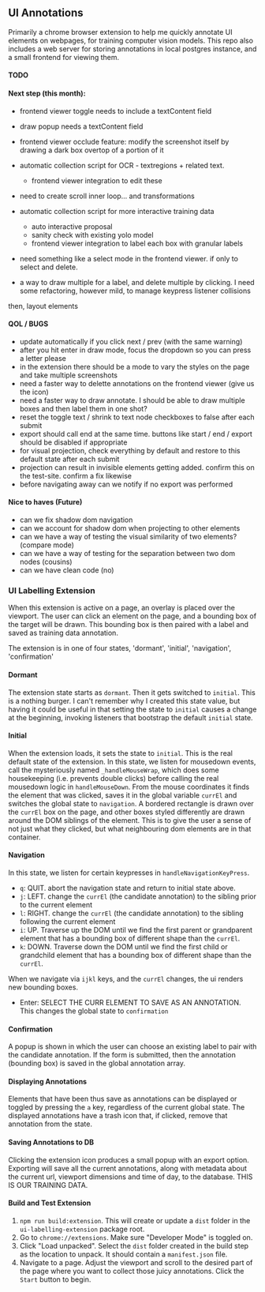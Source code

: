 ## UI Annotations

Primarily a chrome browser extension to help me quickly annotate UI elements on webpages, for training computer vision models.
This repo also includes a web server for storing annotations in local postgres instance, and a small frontend for viewing them.

#### TODO

#### Next step (this month):
* frontend viewer toggle needs to include a textContent field
* draw popup needs a textContent field
* frontend viewer occlude feature: modify the screenshot itself by drawing a dark box overtop of a portion of it

* automatic collection script for OCR - textregions + related text.
  * frontend viewer integration to edit these

* need to create scroll inner loop... and transformations

* automatic collection script for more interactive training data
  * auto interactive proposal
  * sanity check with existing yolo model
  * frontend viewer integration to label each box with granular labels

* need something like a select mode in the frontend viewer.  if only to select and delete.
* a way to draw multiple for a label, and delete multiple by clicking.   I need some refactoring, however mild, to manage keypress listener collisions

then, layout elements

#### QOL / BUGS

* update automatically if you click next / prev (with the same warning)
* after you hit enter in draw mode, focus the dropdown so you can press a letter please
* in the extension there should be a mode to vary the styles on the page and take multiple
screenshots
* need a faster way to delette annotations on the frontend viewer (give us the icon)
* need a faster way to draw annotate.  I should be able to draw multiple boxes and then label them in one shot?
* reset the toggle text / shrink to text node checkboxes to false after each submit
* export should call end at the same time.  buttons like start / end / export should be disabled if appropriate
* for visual projection, check everything by default and restore to this default state after each submit
* projection can result in invisible elements getting added.  confirm this on the test-site.  confirm a fix likewise
* before navigating away can we notify if no export was performed

#### Nice to haves (Future)
* can we fix shadow dom navigation
* can we account for shadow dom when projecting to other elements
* can we have a way of testing the visual similarity of two elements? (compare mode)
* can we have a way of testing for the separation between two dom nodes (cousins)
* can we have clean code (no)

### UI Labelling Extension

When this extension is active on a page, an overlay is placed over the viewport.  The user can
click an element on the page, and a bounding box of the target will be drawn.  This bounding box is then paired with a label and saved as training data annotation.

The extension is in one of four states, 'dormant', 'initial', 'navigation', 'confirmation'

#### Dormant

The extension state starts as `dormant`.  Then it gets switched to `initial`.  This is a nothing burger.  I can't remember why I created this state value, but having it could be useful in that setting the state to `initial` causes a change at the beginning, invoking listeners that bootstrap the default `initial` state.

#### Initial

When the extension loads, it sets the state to `initial`. This is the real default state of the extension.  In this state, we listen for mousedown events, call the mysteriously named `_handleMouseWrap`, which does some housekeeping (i.e. prevents double clicks) before calling the real mousedown logic in `handleMouseDown`.  From the mouse coordinates it finds the element that was clicked, saves it in the global variable `currEl` and switches the global state to  `navigation`.  A bordered rectangle is drawn over the `currEl` box on the page, and other boxes styled differently are drawn around the DOM siblings of the element.  This is to give the user a sense of not just what they clicked, but what neighbouring dom elements are in that container.

#### Navigation

In this state, we listen for certain keypresses in `handleNavigationKeyPress`.
* `q`: QUIT.  abort the navigation state and return to initial state above.
* `j`: LEFT.  change the `currEl` (the candidate annotation) to the sibling prior to the current element
* `l`: RIGHT.  change the `currEl` (the candidate annotation) to the sibling following the current element
* `i`: UP.  Traverse up the DOM until we find the first parent or grandparent element that has a bounding box of different shape than the `currEl`.
* `k`: DOWN.  Traverse down the DOM  until we find the first child or grandchild element that has
a bounding box of different shape than the `currEl`.

When we navigate via `ijkl` keys, and the `currEl` changes, the ui renders new bounding boxes.

* Enter: SELECT THE CURR ELEMENT TO SAVE AS AN ANNOTATION.  This changes the global state to `confirmation`

#### Confirmation
A popup is shown in which the user can choose an existing label to pair with the candidate annotation.  If the form is submitted, then the annotation (bounding box) is saved in the global annotation array.

#### Displaying Annotations
Elements that have been thus save as annotations can be displayed or toggled by pressing the `a` key, regardless of the current global state.  The displayed annotations have a trash icon that,
if clicked, remove that annotation from the state.

#### Saving Annotations to DB
Clicking the extension icon produces a small popup with an export option.  Exporting will save all the current annotations, along with metadata about the current url, viewport dimensions and time of day, to the database.  THIS IS OUR TRAINING DATA.

#### Build and Test Extension
1. `npm run build:extension`.  This will create or update a `dist` folder in the `ui-labelling-extension` package root.
2. Go to `chrome://extensions`. Make sure "Developer Mode" is toggled on.
3. Click "Load unpacked".  Select the `dist` folder created in the build step as the location to unpack.  It should contain a `manifest.json` file.
4.  Navigate to a page. Adjust the viewport and scroll to the desired part of the page where you want to collect those juicy annotations.  Click the `Start` button to begin.








